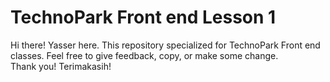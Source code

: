 # TechnoPark Front end Lesson 1

Hi there! Yasser here. This repository specialized for TechnoPark Front end classes. Feel free to give feedback, copy, or make some change.  
Thank you! Terimakasih!
